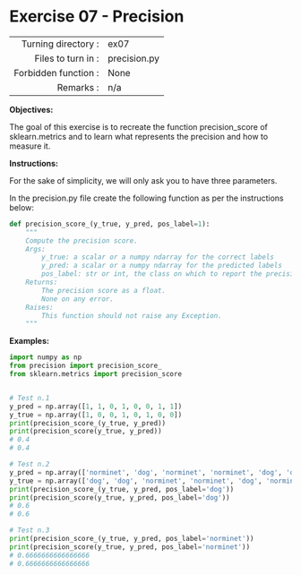  # Exercise 07 - Precision

|                         |                         |
| -----------------------:| ----------------------- |
|   Turning directory :   |  ex07                   |
|   Files to turn in :    |  precision.py           |
|   Forbidden function :  |  None                   |
|   Remarks :             |  n/a                    |

**Objectives:**

The goal of this exercise is to recreate the function precision_score of sklearn.metrics and to learn what represents
the precision and how to measure it.

**Instructions:**

For the sake of simplicity, we will only ask you to have three parameters.

In the precision.py file create the following function as per the instructions below:
```python
def precision_score_(y_true, y_pred, pos_label=1):
    """
    Compute the precision score.
    Args:
        y_true: a scalar or a numpy ndarray for the correct labels
        y_pred: a scalar or a numpy ndarray for the predicted labels
        pos_label: str or int, the class on which to report the precision_score (default=1)
    Returns: 
        The precision score as a float.
        None on any error.
    Raises:
        This function should not raise any Exception.
    """
```

**Examples:**
```python
import numpy as np
from precision import precision_score_
from sklearn.metrics import precision_score  


# Test n.1
y_pred = np.array([1, 1, 0, 1, 0, 0, 1, 1])
y_true = np.array([1, 0, 0, 1, 0, 1, 0, 0])
print(precision_score_(y_true, y_pred))
print(precision_score(y_true, y_pred))
# 0.4
# 0.4

# Test n.2
y_pred = np.array(['norminet', 'dog', 'norminet', 'norminet', 'dog', 'dog', 'dog', 'dog'])
y_true = np.array(['dog', 'dog', 'norminet', 'norminet', 'dog', 'norminet', 'dog', 'norminet'])
print(precision_score_(y_true, y_pred, pos_label='dog'))
print(precision_score(y_true, y_pred, pos_label='dog'))
# 0.6
# 0.6

# Test n.3
print(precision_score_(y_true, y_pred, pos_label='norminet'))
print(precision_score(y_true, y_pred, pos_label='norminet'))
# 0.6666666666666666
# 0.6666666666666666
```
